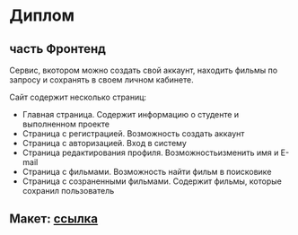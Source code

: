 # Диплом  
## часть Фронтенд  


Сервис, вкотором можно создать свой аккаунт, находить фильмы по запросу и сохранять в своем личном кабинете.  
 
Сайт содержит несколько страниц:  
- Главная страница. Содержит информацию о студенте и выполненном проекте  
- Страница с регистрацией. Возможность создать аккаунт  
- Страница с авторизацией. Вход в систему  
- Страница редактирования профиля. Возможностьизменить имя и E-mail  
- Страница с фильмами. Возможность найти фильм в поисковике  
- Страница с созраненными фильмами. Содержит фильмы, которые сохранил пользователь  

## Макет: [ссылка](https://www.figma.com/file/mHKIMTorOGfJGnaSh00YqK/Diploma-(Copy)?node-id=891%3A3857)
